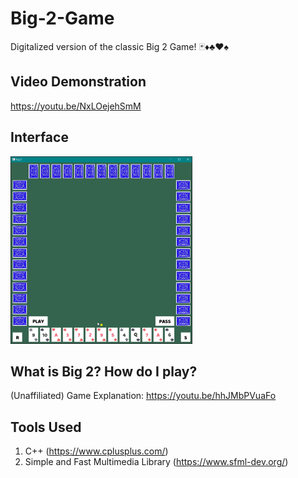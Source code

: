 # Big-2-Game

Digitalized version of the classic Big 2 Game! 🃏♦♣♥♠

## Video Demonstration

https://youtu.be/NxLOejehSmM

## Interface

<img src="Sample.jpg" height="300"/>

## What is Big 2? How do I play?

(Unaffiliated) Game Explanation: https://youtu.be/hhJMbPVuaFo

## Tools Used
1. C++ (https://www.cplusplus.com/)
2. Simple and Fast Multimedia Library (https://www.sfml-dev.org/)
